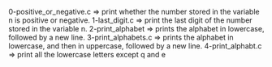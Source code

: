 0-positive_or_negative.c => print whether the number stored in the variable n is positive or negative.
1-last_digit.c =>  print the last digit of the number stored in the variable n.
2-print_alphabet =>  prints the alphabet in lowercase, followed by a new line.
3-print_alphabets.c => prints the alphabet in lowercase, and then in uppercase, followed by a new line.
4-print_alphabt.c => print all the lowercase letters except q and e

